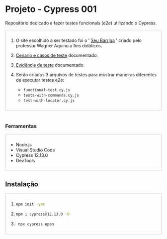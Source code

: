 # Projeto - Cypress 001

Repositório dedicado a fazer testes funcionais (e2e) utilizando o Cypress.
<div style="border: 1px solid #ccc; padding: 10px;">

1. O site escolhido a ser testado foi o ' [Seu Barriga](https://barrigareact.wcaquino.me/login) '  criado pelo professor Wagner Aquino a fins didáticos.

2. [Cenario e casos de teste](https://docs.google.com/spreadsheets/d/1LnYMWvuqOVjX44v0KjdlTlnldO5o7Kur/edit?usp=sharing&ouid=104686743245628511880&rtpof=true&sd=true) documentado.

3. [ Evidência de teste](https://docs.google.com/document/d/1WKwj7pamYH3jnRUpH949W1j4HtR5G6bXc4FZLZpVJOE/edit?usp=sharing) documentado. 

4. Serão criados 3 arquivos de testes para mostrar maneiras diferentes de executar testes e2e:
   
    - `functional-test.cy.js`
    - `tests-with-commands.cy.js`
    - `test-with-locator.cy.js`
</div>
<br>

### Ferramentas

<div style="border: 1px solid #ccc; padding: 10px;">

- Node.js
- Visual Studio Code
- Cypress 12.13.0
- DevTools
</div>

## Instalação

<div style="border: 1px solid #ccc; padding: 10px;">

1. 
    ```bash
    npm init -yes
    ```
2. 
    ```bash
    npm i cypress@12.13.0 -D
    ```
3. ``` js
    npx cypress open
    ```

</div>
 
